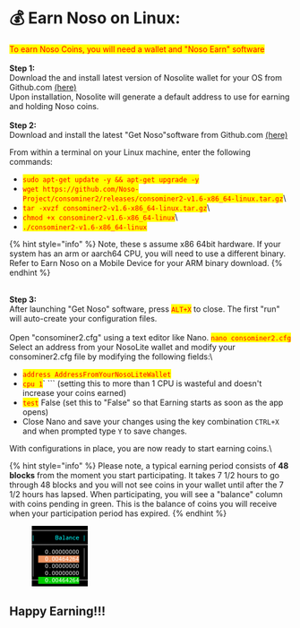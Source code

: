 # 💰 Earn Noso on Linux:

<mark style="color:red;">To earn Noso Coins, you will need a wallet and "Noso Earn" software</mark>\
\
**Step 1:**\
Download the and install latest version of Nosolite wallet for your OS from Github.com [(here)](https://github.com/Noso-Project/NosoLite/releases)\
Upon installation, Nosolite will generate a default address to use for earning and holding Noso coins.\
\
**Step 2:**\
Download and install the latest "Get Noso"software from Github.com [(here)](https://github.com/Noso-Project/consominer2/releases)

From within a terminal on your Linux machine, enter the following commands:

* <mark style="color:red;">`sudo apt-get update -y && apt-get upgrade -y`</mark>
* <mark style="color:red;">`wget https://github.com/Noso-Project/consominer2/releases/consominer2-v1.6-x86_64-linux.tar.gz`</mark>\ <mark style="color:red;"></mark>
* <mark style="color:red;">`tar -xvzf consominer2-v1.6-x86_64-linux.tar.gz`</mark>\ <mark style="color:red;"></mark>
* <mark style="color:red;">`chmod +x consominer2-v1.6-x86_64-linux`</mark>\ <mark style="color:red;"></mark>
* <mark style="color:red;">`./consominer2-v1.6-x86_64-linux`</mark>

{% hint style="info" %}
Note, these s assume x86 64bit hardware. If your system has an arm or aarch64 CPU, you will need to use a different binary. Refer to Earn Noso on a Mobile Device for your ARM binary download.
{% endhint %}

\
**Step 3:**\
After launching "Get Noso" software, press <mark style="color:red;">`ALT+X`</mark> to close. The first "run" will auto-create your configuration files.\
\
Open "consominer2.cfg" using a text editor like Nano. <mark style="color:red;">`nano consominer2.cfg`</mark>\
Select an address from your NosoLite wallet and modify your consominer2.cfg file by modifying the following fields:\


* <mark style="color:red;">`address AddressFromYourNosoLiteWallet`</mark>
* <mark style="color:red;">`cpu 1`</mark>` ``` (setting this to more than 1 CPU is wasteful and doesn't increase your coins earned)
* <mark style="color:red;">`test`</mark> False (set this to "False" so that Earning starts as soon as the app opens)
* Close Nano and save your changes using the key combination `CTRL+X` and when prompted type `Y` to save changes.

With configurations in place, you are now ready to start earning coins.\


{% hint style="info" %}
Please note, a typical earning period consists of **48 blocks** from the moment you start participating. It takes 7 1/2 hours to go through 48 blocks and you will not see coins in your wallet until after the 7 1/2 hours has lapsed. When participating, you will see a "balance" column with coins pending in green. This is the balance of coins you will receive when your participation period has expired.
{% endhint %}

<figure><img src="../.gitbook/assets/image.png" alt=""><figcaption></figcaption></figure>

## Happy Earning!!!
